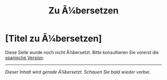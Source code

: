 ﻿---
title: [Zu Ã¼bersetzen]
---

<!-- TODO: translation missing - German version -->

# [Titel zu Ã¼bersetzen]

Diese Seite wurde noch nicht Ã¼bersetzt. Bitte konsultieren Sie vorerst die [spanische Version](/es/mitos-familia-continuacion).

---

*Dieser Inhalt wird gerade Ã¼bersetzt. Schauen Sie bald wieder vorbei.*
